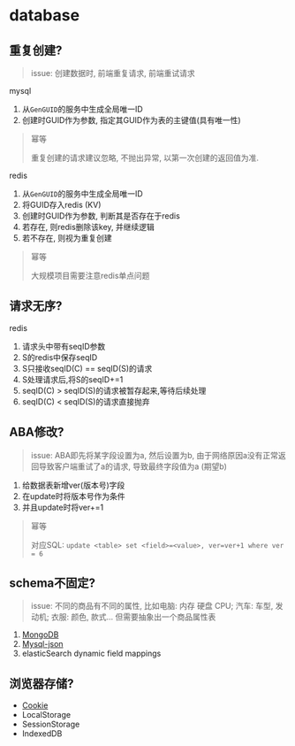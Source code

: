 # database

## 重复创建?

> issue: 创建数据时, 前端重复请求, 前端重试请求

mysql

1. 从`GenGUID`的服务中生成全局唯一ID
2. 创建时GUID作为参数, 指定其GUID作为表的主键值(具有唯一性)

> 幂等
>
> 重复创建的请求建议忽略, 不抛出异常, 以第一次创建的返回值为准.

redis

1. 从`GenGUID`的服务中生成全局唯一ID
2. 将GUID存入redis (KV)
3. 创建时GUID作为参数, 判断其是否存在于redis
4. 若存在, 则redis删除该key, 并继续逻辑
5. 若不存在, 则视为重复创建

> 幂等
>
> 大规模项目需要注意redis单点问题

## 请求无序?

redis

1. 请求头中带有seqID参数
2. S的redis中保存seqID
3. S只接收seqID(C) == seqID(S)的请求
4. S处理请求后,将S的seqID+=1
5. seqID(C) > seqID(S)的请求被暂存起来,等待后续处理
6. seqID(C) < seqID(S)的请求直接抛弃

## ABA修改?

> issue: ABA即先将某字段设置为a, 然后设置为b, 由于网络原因a没有正常返回导致客户端重试了a的请求, 导致最终字段值为a (期望b)

1. 给数据表新增ver(版本号)字段
2. 在update时将版本号作为条件
3. 并且update时将ver+=1

> 幂等
>
> 对应SQL: `update <table> set <field>=<value>, ver=ver+1 where ver = 6`  

## schema不固定?

> issue: 不同的商品有不同的属性, 比如电脑: 内存 硬盘 CPU; 汽车: 车型, 发动机; 衣服: 颜色, 款式... 但需要抽象出一个商品属性表

1. [MongoDB](mongodb.md)
2. [Mysql-json](mysql.md)
3. elasticSearch dynamic field mappings

## 浏览器存储?

- [Cookie](cookie.md)
- LocalStorage
- SessionStorage
- IndexedDB
